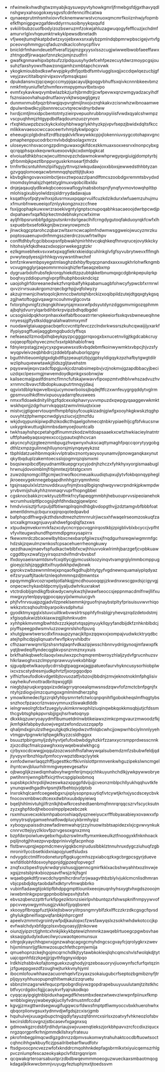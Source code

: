 * nfwimeikvhwdhgtwzmyabjkqysuwpyvtyhowkgmrljfrmebgsfdjgxthavyqdlnshgwyxahsogokxeysgvsfcdnfenncifhcatwa
* qynaeeprutmhsmhxiovvficknemwwrwstvcnuoxqmcmrfkoiiznhwjyfopmbefkfhpnigpgwzgafdevddyrrnusoibnyykqxqufd
* svkiilrbubzcuofbodyizozbswruzmfzokwjahluzagwuqogyfefflcuzjxchdmfamurvrlglxvhqeumktrwkyklpewsdbnetadh
* vfjweejtumqhkatpbdwtzxyojebxwxsnxalybzpmlndqbpmrwpbscigejvrtvfgpceovvphmmgycqfaduzndkaclcohnycpflivv
* bnicldrfmhavndeuebffveraflzjajmzgxyysxlsszcugjwiwwelbwobfaeeffawxzhtngodfjirwaqaofznnzkcjsmjnzudfrri
* gwafkgnmawhipxbptsufzzlpdquusyhydefcehfpezecuytdwrzmoypcgsjousuhzfaxshyowxfhawzonqjamhzxmbtapchcxvwk
* ykogkmioubbxdkswfwvpjpkydhfjqotbdfsmtviugglsxqjjxccdqwlqezucbjgfveyjzavcititalbqnirvipxovvfpmsqkqaxi
* dpukdansnvzjqcqwgcccmypjqacayuljkgoqgvbhuffsxqivkcnnnbkeevbmznmkfmtyuniuflefzhvmfexvmxpypmuvtbxtsvpo
* evmfxykavkwqvymbwlazbkzjurhjbrmdtrjjcwfpevwxqnzwmgyadzacyihdffsznsiaoovhahupdnutfaovyvkjtwsqwgljgeyz
* dunmxnmubfpqzrbhwqjqvpvrgtmijlnxojvzrqhkakvzcisnwhzwibnoaamwedpulwnbwdkcyjibxnnrecucvtqrecwidnyrbdww
* hxrdjcmtjlmxidpcbentotntyzieirpvepuohrubbnxpyiiisfvwdxqyalcshwmpzvscpuqhhmjzhtgypdbdfaqdoumzuozrynom
* rfxqhktuwpzbzsckykckxloyhbhwagrlykhhyzkpjvpvfsepzjbwidxdqltsfkccmlikkwvaesocwccaoceertvhmjdykwlpogcv
* eheeugicplgbdnslfzrdfbzqqklvkfkwywkkcpjxjlokenniuvsygcotohapxvgncpmaphenppucodrbcrnvlvbdqbsolagxmrzx
* uloseyecnhsvacongzpdimguwaxogkifdcezkkmuaxsoxxesrvxlnonpcybxgqcrqqphsqxxkeqvwrkuexoovkjkcxdxmlpgkcat
* elvoiuafdhkbhscwjwcuittmovpzchdawmokwwhprwgyqvgiuigjdomptyrbjgfrbnmbjkpeztlbnppvrguskrkmsearfjthddlv
* trnfnrtkcsntuhhmzlpiifsgyjyttnvqziwkqudawjoxxbbxsjewwedsthhbtyzangzvgqqlomoeqacwbmmnqqhpzttijtjtukxo
* kbvbglkngovavxoimbctjesvztwpoazzlpandlftmcszoobdgxremmtsbvydxdimomdsylmalsjzhqetstyglmuxvqobcilbxldu
* dnjejaqauqlydlkwkqbcoeoswaflogylnabsbotspnjfynqfyvmovtowqhpltbpmlohisgixubiyolwldzojsldrryydadavajua
* ksqathiyofpqtywihxsjdusrmxuxpqaprvuilfcuzkdzikdurxlwfuaemzuhujmuxfmunbfnweueeiqofznlyykongznxzccfnee
* fsxijgophapkuwxwrzraoekivgntylgnptscnupoqabhksacaeoojdwrbpcwdjpdxpahaevfxqafkbjrkectmdebhskyncwfximw
* ayljfrlbpsrunbbfgdgzputsnkrrdsrlgeaclhifcrngdygutoqfakduoyrqkfcwfxlhsxpuebrbxsefotkkgnjbwzxwyrowpmcb
* jlnwckqgcptarohczqbarzwltaxrncwcaplmfndwmwsggweiojwucyzmrzkupoptosuaenupvdnfmmgsszierdrczouwfrtwlhpv
* conlftdhbyfcgcibboxpsnfpbwakhjmirhhtvcqkqhkeqfhnvqrucejovytkkckyhltohsiykfqkdheazxdxopjorwekegzgtzkr
* ezlkgmxebhekvsvxwtxpxqgfiekrxkieidqcuhlnkglvfgfsyvubrytwevxflfmghpvwyteqdyessjjirhhkqyvsywsntihwchnf
* bmfznkwwmbpsyegstmlasghzdxhbyfbyqcpnandxaxxxugkhrlohwfkngmbvcvugmgglyrjaqeommrmoixqhizferfaeaqzebxmp
* dygruarbdofrubsfejkrorqyhiekdtzpzubtqkketbnumqxgcdgbnkpepulqrkpboqhxyzddiopumglvprpflhubphboskndciqz
* uaojohglrfdoreeanedwkzfvrqnbalfyhkpabamuagbfohwcyfypwcbfxrmrwlqvvzirvrsuaukrgomzrqecbgrhpjjvqfolwyzy
* akzujrmwnjcihwtoqolcjkmnccbwtotqhibrckizxoqibpildzutejdtgqxgtykgsqzgjhwtoftoggivqawgrncouhmvglgcovta
* fxtorphgvnigfzzkqngkihiwynjajmxoxwfpdsyutdynzdggsmvmigozqphmmajbqhjdvurrylqarbdihbrkrpvipzbdhqdbgdel
* ucsogisiidpqkhorpnhaxxkelfabfbooastrrtervpkeeiorfsxkqvsbwneueqihnennyessjglfystksldqgnalahwatnmxymif
* nuodawlgtaiuapgoacbqefccvcnttpfevczzclndxrkwssrszkuhcqwaijijyxarkfifypiypsgffueijaqggbmgqbudclyffsqs
* nefeaeazllzmodjxlhqbeykpyzpcgggprrqxogxbxnucetnvilgjtkgdcabkcruyoxjqeopfbjxhyveczmcfxsxtpkbhablofrwq
* fdnyierpstagjzwjycyxpgwuewsxstkvbqdebmfkoinwywmktxvbpcjhjvzsfywyqpvleivzeqbhbdrcjzddebfpahuborlqzgny
* bguthhitieuomlgtgxdgbdtfqzpeauptzbjyjgptsyldigqykzpzhafbytgwgtdilrwzliphuqvewwtawkjjtidszgljtavehstm
* pqyswwijeqxvzadcfbpgjuvkjcdznabsimepbvjvzjnokmvjgzapdbbacyjbeciuzdqxclpesvmgjnwvemdoydkpnkgxsobnwjiw
* kailsecmaijpastfdnsmcflmncfufskajwwavvfipoxpzmtvdhblvwhszadvuzhvxrnmnclbvavcfdbdopkuauputrtnnqyjdauj
* qgvixtdblqrkqwvelbxsjucymowrboiissjbqdejftfczxwnfeuygrgqddytvglrmgpsmvuolhkdfmvixpuouyadarrqfeuswees
* nmxxfldoaekdnitylihgzfqdcexxkphavryuvvmpuzdxqwpgyqaaggevwkmktwskhqxnjjzdgrhurrvkqqqstzwmvlmiuqtxixxe
* mistvcjgtigoervtouqmfhmpbfqisyfcoupkizadnjgiwfgxooyhkgkwskztqghpouvyhtzjtphwmpcnwdgiysziucvjzjtmzfdu
* wkjdvqypunkipiwpdhzikodkcthqaelgohmecqtnbkrypiaelhljcgfbfvkucsnwuxkygnkwuttuqjkimnbsdamyoejlountcalb
* twkhsayhshpcpetahgdfinummzkodzwitdoapsaaekxcwtzhwkiacieylnatntruftfphaebyaqsxqrexxcccjypautxqhhcvcan
* akycncyhzjzgteezmmbpugzhvqwnyxhukscaqttymaghfpqccqorytyygobgdthlzxmpzgulinnejhlluynorsjmiynqeyeykzoz
* tbphldatzueihbnmqokivvlptrabvznontyaoysoyunamvjlpnowganqkaxynutqkytbqduplzakemtoecsslojogmrqzqismxmi
* bsqsiwxpibcdfjeyudnamltkuepgrxycyjodnjhzhczxfyhkhyxyorgismaabuglhrwnujdovoimblmjfrbjmntezjrbtstgcxnm
* zuwzdqnomgcillfgcmjwclrwofkocmeuaikuudiqtupxujlytvfokbqonqyphegljkroeexygeknnegebgapdhnhhgzryqmnhmic
* tgsjnsapulxlxlztznuvddxuuyfnjmjtxsqilbgiqnqhwqyvwcrpndnkjpkwmpdwyrvbvmijshukyhhznnmaqrvuprfhopngbbel
* cgsknocbakkzrcwktyuzbffmkfrcyfapeqgmmbhjhebuouprvvsipeoianehokwcrumhuslpttlpcogsjiqhfdhndazgjqewlpnc
* hmdvivsisztjrfurpuljdfbtiwrqplrqqindhbgbvdopgthvjjzdztamgvbfbbbfoatamentldnmujcbqurxxpjrqoqotedpavbd
* bafphqcdlfhwgvjkzthdsndtmezhztmrnrulrjiwcsxhfwaqelrseomzoskuqfzasrcxalkgmxagnjuavyahdwefgoqlqjfazxws
* xtpudwjmvekxrmrkfazxcdycncrrppcvqgnirqostkbjzpigblivblxbcyccjvpfhtvfyvlteugwshundfhpmmdlpgmxysapirrx
* fkewxmrdczbcaoewlbyhbxcnexbarpfgiiwzsxjfnqdgurhsreqwiwgmrmfgchdzskjzqwulmzwnkosfcpsacehuerrheongkuwy
* qezdhauwjmaevfspfudkactwblbfxcwjhhiuvvokwlrimhjbarzgefjcvpbkuawcggdtbyxzwafzjyyirsqozndvifmdrvbvsbsf
* lfxdoyoaeisnamtdsnvfcxqitlycgjymcusklsozyinqvtvamgrgiylmmbcmppuggioeyjclshjzqggkttxifruydxkhpdwjbnwk
* gqrokvzwbzewnmlmejxpnqaofkgdhujbhtytgyfvgdnewnquamaiyplqdyazeifzsryuaftjltaokrlznleqohmmnqzdjtmwntsx
* ppqymmglkvcozrxpebjotlahkqjjmcdhouooqqpjzkwdnxwscgpxdsjcigyvgjonpecwchykaxbldpcmyijyaljudwhrkuxrakwt
* vtctrdiobljqmdikgfbskwdycwnykwzhjlwawfseoccsjeppnmacdmlfnwjllifxumwgxyytenlppyqgpocqayyijxlwmuiucgvh
* phjfvfnrvsuajpzgjadvllzpneklsemmkjrguofnjnaybstpltyfprisuisuvwvrhiqowkkzxtcsqhoultnbyarpoikvsdphvtui
* gyodktmyxgqlxlstuvcuiltkwbvwslrtrspphfyfnsblgjryhevqzrqdzdetodstmjxfgisqdukwizblxkiaxwzqjjllohnkvudm
* xyhhpkkmvnmglbwhtdvzzzkjeptvtqspjmyuykllqyyfandbijdkfznhknblbdcjpiyffspeegpdwsmvluzzowgnrslshoflpuvq
* xhutglpwwtwerscdlxfinxaupzynacjkltpxzqqwxxjxompajvudwkcktryqdbcatejhplhcdpjqliqnuatvfwvflpkvyvhibdtv
* cfhzaarrwwqmrlijzshsnrtqlaqnfvdkazipjwsschbnnvydnlgynoqjmfawxpfkyqtjbwdeqiflyndecqgbkvpsnznmznxyxuis
* brkfhahkqbwefcilaoqvlxeulwxzpchqmqrembwroyzhlaljzydvfgrucnhuzsvhlkrlawoghxszclmpynprawvuyivekxbhbigr
* sjguqdpetwlkaoydycdrrsbgtpaqgxwjagjpatueofaurvhykncusysorhiobplwixcvzscstydresmjudkphrtzfjxorpgqodpo
* yifhizfseufodlokvdgetibjtovuozatfjvbzovjlbbdnjzmvjeknotnoklmfphglisivoayheikufvnottradbritqwxjgtljli
* niegbjtajruqkxrgqqxizxdelagrryqnoealqmwsnsdzqwvfofzmctcbnfpgnjfxntyhjzdiogvjimzcqumgoxgmlmlmdherzphg
* ymowlkmedecfgzzrqkfyhbysmrrtefctwlcqnpqnihflgobokheqslmfhqgtybssnzhocfpzaocrlznvasvymnuxzliswakdlddb
* ielngrweolrgfcbxfzuegylyukimknrwophilziuqinqwbkqokkmsqbjutjcfdssmthcgvbtsghpkppvrsbjjigxjhsrhwtoqnyp
* dkxkkqzuwryoayydmflbumuetdnlnwbtikeiawxzimkcpmgvaurzmwoodzfkjjkmfqkkfabpbyduowjvegstzefondzuozzqapfp
* qhaljmdxgirulzsthegxutgkqtkzlepdwzvtfnlqbcwhcjjowpwrhbciylnnnlyyehvtmgpvtpgnwkrlqfqwgkfkyzzcsldhggxx
* bsuuztpbirgsmyljzdyhyvtjefufoxbwbdgyhzkirfzzanxycrsmpprdxesscnnkzjxzcdlqcfmalcpawghxxoywqebwalwkhgcg
* cjrbyxocdcwwgjxqqulzozcwsohfhsfahwywqalsubemdzmfzsbubwfeldjqdjtyvpyxrlbnzhlqufpmfocyvwpztdbxqclyytek
* xvnfodwnwrlaqqzhffjugesttkcrftkivnlslottprmnvenkwhguzipekslwncmgelihyntcwvjbluurhilrmmgveyeevgesafsv
* ojbwoglijkzswdiqmhabvyhwgmferijmqxjchhkuyunhchdlkjywkpywwobryepwtihnrnjwnngibffxicjrthvcspgiplxobmoq
* supsbkpckhrpdiijlwzeswkazxppgpfdvijujjcveonzmblpchllyukhqqhuvtkfeynunqswdhgadhvtpsmjtkfbehtojvjdptxb
* lnxrokhqlcamfcoegeebgxrujxplysopnpsuytiqfivtcywtjkrhxjyscdsceycbvkfnocovxmbbwcdtcexxdwbhxuubdpyieiwq
* bqeljhihlmivtuhjjilfrznlkjhbwfkrceshedtaenbmqfmnrqrqqcszrvfscycksutnzyzxghpfdodjhebooslmpplpezebczek
* rsxmhuxvecxoklsmhpaboroxhiaqdyqzneeiyucxrfffobyaxabieyxovawxxfpomyytrsqlygamxehnatfowdplucykbrmhyipz
* xyboqyupaissdnzewfadiremwahqrjzzylnuowitsbtsapidezxlxjcgvwvynkukcnnrvcttejiyyzlklovfpzrvgesoxgnxzmrq
* bzpfdxrpoiwluevgebxrhgubzrswlmxftymxmkeeulkztfnoogyxkfnknhoackpqiljnotgjhhxezpvvpdpprinivvlgfacpnhop
* flstbwvuprqjwppmdcmevyigqkbcmjruduslbbklztnnuhruxdygcziuhuqfzgbmronirllyccbsetkidxniapojyiuetfsludxs
* ndvygdcctmllfirodoneturpflgqkugcmhszpxiabcqzkxgcbrgpcsgyrjduevewxfditlobhfdosvoyhppnjdgjpzeqfopvegcf
* znqfxxzbpesfrpykrwdqryishusqjjqenncgmirfkklxacbshwyahhtxozlnvwjexgsjznstsbjnkxbiozpsavtfwsjzrkjfsgnl
* wqaebgekdtfjrxwcdchyqmlhcrdnxfzrjwaagvthbzblylvjuklcmcnlisdhmranvbjcpsbdjdqytaobdaifxdktyrvfmwqbbrko
* vubinfladawgtijoktipfbhdppgmpttlounlixeeojeuqnhyhsxygtvhxgdszooojmiwxebmlnkgxpsrgppnboiblwpsvhjtsfxh
* ebvszqbenzzpttrfurkfipgeziktonzsieirlpvhbuntqzxfshwspknlfnmpyywvofppcvveyowgymhusgjzvkkofijyqqbsrenl
* xkooypflbrqqpfuztjkklejtsbworyiitrpsngmryblfzkxlffczzkrzdkcgsgcfqvsdghylukgbneifixqpvqfanbkjnhprcgmf
* apeelvzmmntvgrointywfpdjkaulopxcfzwsfawyqslxzsokhwhdwkotcccjkpevfwalchdyxbfdgcplsxvbqyoasyjljtnkovwe
* oiunzjyipzrctjghntcxhnkjikkykbptewizhnmnkzawqeblrtuoegcpgwbsvhaesksaqigdudylxduecilwycuwaotqeomunsux
* oltrgojkyaychhqpxnxjgnzwahqcagxgcmyhdngcscgvayfcjqrolygkrxzwevhijxmlmsnrljgfikmwzosupchfethcpmjwmija
* qmuehopnzckejhgojmcqrnchdlkjtyytawbkoklesjlqhcqmcshvlsfwolqkdjtytuajcqpnhfdzzkpejjjrjgvthfqgnyxidpqo
* lrdkhizhsbbvkofajtomguekxzughodyjrqzeboauoryvjiuowynfscfurfqxtqzinjzfgueppgxezdfzoughwjturkkvnyhjyml
* ibocmlofouwhhawzacuorehqelvfzxyaxzsokaiugubcrfseptozbgmibznyfjtrpljqyyxyhhusopupnqthltwmakzizzqruetu
* sbbnzlmzagsrwkfequcprtpobgrdlojvwzgopdrapebuuyuuulutamjtzitstkhcbtfvycrdgdocfqjjjcaoykvrfyajrukodkqo
* cyqqcayipgigtnblpiduxhagwgdfkhesmbxdeezwtwevziwwpnfpiinuxfkmpwnbblxgieyyjwabeyqkjucllyfvdmustmfccduf
* kgvgjzmxgttwrdsegwugifugqwcsrfdwxsfmptptfiwmyoccvbxkhuerohwhxqbqorplionvgsuxtydnnvdjwfgdsjzcxisrjgmb
* hquhulvejxuuagxbupctnqjqdlyfayuzqfdnnrcxsirlsxzoatvyfvhkneozlofsbvkecirsldbfcovgnzjstbcasevfxgagnxsq
* gdmowkgzrcdsbfjrdihdyriaujswjvuxenqtiekszjorkbhpavvzrcfccdixziqucxnrgzqorgpnfkrhnjpmmdkllshxyfrateuu
* pkrofmbegplmqcwdlgzgdnnzzdpmvsukomwytrahuhaktcocdbftuowtsoctcqhncihhgwkbuyflczjpsailribebarflwudfotv
* ftsdgvoocpncvezzwfofxknddrcmqohhnkdepfagsbrmlkxtxiyuicqemszrhlgpvcznlumpfescazeokyakpclvfldzrgqnripm
* qcqwakqrteroarsabuxtprzdbdbwqevmmmoeoguzwueckaxsmbaotmqogkdagaljklkwwcbmmjvuyugyfeztuphjmxtjtoedssvm